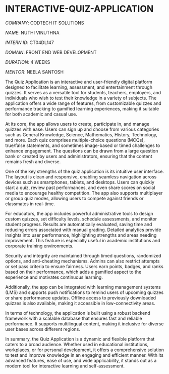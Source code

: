 # INTERACTIVE-QUIZ-APPLICATION

*COMPANY*: CODTECH IT SOLUTIONS

*NAME*: NUTHI VINUTHNA

*INTERN ID*: CT04DL147

*DOMAIN*: FRONT END WEB DEVELOPMENT

*DURATION*: 4 WEEKS

*MENTOR*: NEELA SANTOSH 

The Quiz Application is an interactive and user-friendly digital platform designed to facilitate learning, assessment, and entertainment through quizzes. It serves as a versatile tool for students, teachers, employers, and individuals who wish to test their knowledge in a variety of subjects. The application offers a wide range of features, from customizable quizzes and performance tracking to gamified learning experiences, making it suitable for both academic and casual use.

At its core, the app allows users to create, participate in, and manage quizzes with ease. Users can sign up and choose from various categories such as General Knowledge, Science, Mathematics, History, Technology, and more. Each quiz comprises multiple-choice questions (MCQs), true/false statements, and sometimes image-based or timed challenges to enhance engagement. The questions can be drawn from a large question bank or created by users and administrators, ensuring that the content remains fresh and diverse.

One of the key strengths of the quiz application is its intuitive user interface. The layout is clean and responsive, enabling seamless navigation across devices such as smartphones, tablets, and desktops. Users can quickly start a quiz, review past performances, and even share scores on social media to encourage healthy competition. The app also supports multiplayer or group quiz modes, allowing users to compete against friends or classmates in real-time.

For educators, the app includes powerful administrative tools to design custom quizzes, set difficulty levels, schedule assessments, and monitor student progress. Results are automatically evaluated, saving time and reducing errors associated with manual grading. Detailed analytics provide insights into user performance, highlighting strengths and areas needing improvement. This feature is especially useful in academic institutions and corporate training environments.

Security and integrity are maintained through timed questions, randomized options, and anti-cheating mechanisms. Admins can also restrict attempts or set pass criteria to ensure fairness. Users earn points, badges, and ranks based on their performance, which adds a gamified aspect to the experience and motivates continuous learning.

Additionally, the app can be integrated with learning management systems (LMS) and supports push notifications to remind users of upcoming quizzes or share performance updates. Offline access to previously downloaded quizzes is also available, making it accessible in low-connectivity areas.

In terms of technology, the application is built using a robust backend framework with a scalable database that ensures fast and reliable performance. It supports multilingual content, making it inclusive for diverse user bases across different regions.

In summary, the Quiz Application is a dynamic and flexible platform that caters to a broad audience. Whether used in educational institutions, workplaces, or for personal development, it offers a comprehensive solution to test and improve knowledge in an engaging and efficient manner. With its advanced features, ease of use, and wide applicability, it stands out as a modern tool for interactive learning and self-assessment.


